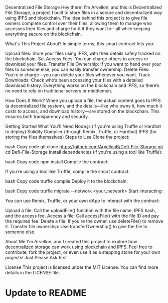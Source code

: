 Decentralized File Storage
Hey there! I'm Arvellon, and this is Decentralized File Storage, a project I built to store files in a secure and decentralized way using IPFS and blockchain. The idea behind this project is to give file owners complete control over their files, allowing them to manage who accesses their files and charge for it if they want to—all while keeping everything secure on the blockchain.

What's This Project About?
In simple terms, this smart contract lets you:

Upload files: Store your files using IPFS, with their details safely tracked on the blockchain.
Set Access Fees: You can charge others to access or download your files.
Transfer File Ownership: If you want to hand over your files to someone else, you can easily transfer ownership.
Delete Files: You’re in charge—you can delete your files whenever you want.
Track Downloads: Check who’s been accessing your files with a detailed download history.
Everything works on the blockchain and IPFS, so there’s no need to rely on traditional servers or middlemen.

How Does It Work?
When you upload a file, the actual content goes to IPFS (a decentralized file system), and the details—like who owns it, how much it costs to access, and download history—are stored on the blockchain. This ensures both transparency and security.

Getting Started
What You'll Need
Node.js (if you're using Truffle or Hardhat to deploy)
Solidity Compiler (through Remix, Truffle, or Hardhat)
IPFS (for storing the files themselves)
Steps to Use
Clone the project:

bash
Copy code
git clone https://github.com/ArvellonB/Defi-File-Storage.git
cd Defi-File-Storage
Install dependencies (if you're using a tool like Truffle):

bash
Copy code
npm install
Compile the contract:

If you’re using a tool like Truffle, compile the smart contract:

bash
Copy code
truffle compile
Deploy it to the blockchain:

bash
Copy code
truffle migrate --network <your_network>
Start interacting:

You can use Remix, Truffle, or your own dApp to interact with the contract:

Upload a file: Call the uploadFile() function with the file name, IPFS hash, and the access fee.
Access a file: Call accessFile() with the file ID and pay the required fee.
Delete a file: If you're the owner, use deleteFile() to remove it.
Transfer file ownership: Use transferOwnership() to give the file to someone else.

About Me
I'm Arvellon, and I created this project to explore how decentralized storage can work using blockchain and IPFS. Feel free to contribute, fork the project, or even use it as a stepping stone for your own projects! Just Please Ask first 

License
This project is licensed under the MIT License. You can find more details in the LICENSE file.
# Update to README
